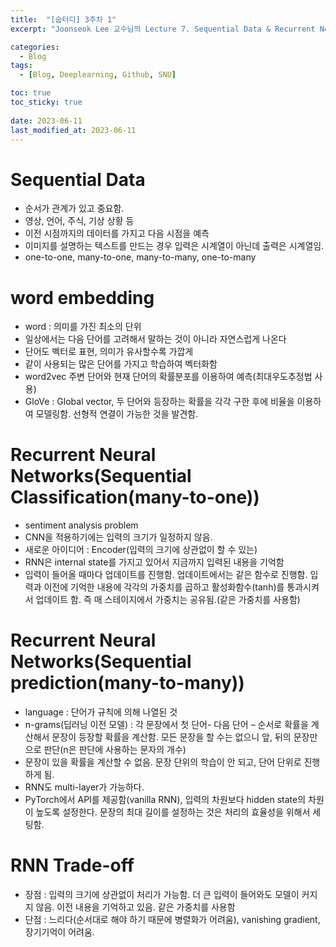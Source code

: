 ```yaml
---
title:  "[숩터디] 3주차 1"
excerpt: "Joonseok Lee 교수님의 Lecture 7. Sequential Data & Recurrent Neural Networks I 강의 요약"

categories:
  - Blog
tags:
  - [Blog, Deeplearning, Github, SNU]

toc: true
toc_sticky: true
 
date: 2023-06-11
last_modified_at: 2023-06-11
---
```


# Sequential Data
- 순서가 관계가 있고 중요함.
- 영상, 언어, 주식, 기상 상황 등
- 이전 시점까지의 데이터를 가지고 다음 시점을 예측
- 이미지를 설명하는 텍스트를 만드는 경우 입력은 시계열이 아닌데 출력은 시계열임.
- one-to-one, many-to-one, many-to-many, one-to-many

# word embedding
- word : 의미를 가진 최소의 단위
- 일상에서는 다음 단어를 고려해서 말하는 것이 아니라 자연스럽게 나온다
- 단어도 벡터로 표현, 의미가 유사할수록 가깝게
- 같이 사용되는 많은 단어를 가지고 학습하여 벡터화함
- word2vec 주변 단어와 현재 단어의 확률분포를 이용하여 예측(최대우도추정법 사용)
- GloVe : Global vector, 두 단어와 등장하는 확률을 각각 구한 후에 비율을 이용하여 모델링함. 선형적 연결이 가능한 것을 발견함.

# Recurrent Neural Networks(Sequential Classification(many-to-one))
- sentiment analysis problem
- CNN을 적용하기에는 입력의 크기가 일정하지 않음. 
- 새로운 아이디어 : Encoder(입력의 크기에 상관없이 할 수 있는)
- RNN은 internal state를 가지고 있어서 지금까지 입력된 내용을 기억함
- 입력이 들어올 때마다 업데이트를 진행함. 업데이트에서는 같은 함수로 진행함. 입력과 이전에 기억한 내용에 각각의 가중치를 곱하고 활성화함수(tanh)를 통과시켜서 업데이트 함. 즉 매 스테이지에서 가중치는 공유됨.(같은 가중치를 사용함)

# Recurrent Neural Networks(Sequential prediction(many-to-many))
- language : 단어가 규칙에 의해 나열된 것
- n-grams(딥러닝 이전 모델) : 각 문장에서 첫 단어- 다음 단어 – 순서로 확률을 계산해서 문장이 등장할 확률을 계산함. 모든 문장을 할 수는 없으니 앞, 뒤의 문장만으로 판단(n은 판단에 사용하는 문자의 개수)
- 문장이 있을 확률을 계산할 수 없음. 문장 단위의 학습이 안 되고, 단어 단위로 진행하게 됨.
- RNN도 multi-layer가 가능하다.
- PyTorch에서 API를 제공함(vanilla RNN), 입력의 차원보다 hidden state의 차원이 높도록 설정한다. 문장의 최대 길이를 설정하는 것은 처리의 효율성을 위해서 세팅함.

# RNN Trade-off
- 장점 : 입력의 크기에 상관없이 처리가 가능함. 더 큰 입력이 들어와도 모델이 커지지 않음. 이전 내용을 기억하고 있음. 같은 가중치를 사용함
- 단점 : 느리다(순서대로 해야 하기 때문에 병렬화가 어려움), vanishing gradient, 장기기억이 어려움. 

